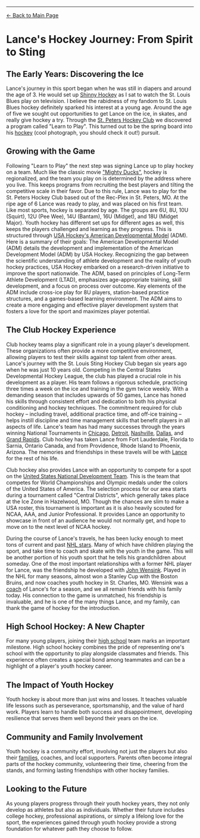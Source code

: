 ---

[← Back to Main Page](README.md)

# Lance's Hockey Journey: From Spirit to Sting

## The Early Years: Discovering the Ice

Lance's journey in this sport began when he was still in diapers and around the age of 3.  He would set up [Shinny Hockey](https://en.wikipedia.org/wiki/Shinny) as I sat to watch the St. Louis Blues play on television.  I believe the rabidness of my fandom to St. Louis Blues hockey definitely sparked his interest at a young age.  Around the age of five we sought out opportunities to get Lance on the ice, in skates, and really give hockey a try.  Through the [St. Peters Hockey Club](https://www.stpetershockey.com/) we discovered a program called "Learn to Play".  This turned out to be the spring board into his [hockey](https://github.com/efeagans/college-lion/blob/main/Little%20Lance.JPG) (cool photograph, you should check it out!) pursuit.

## Growing with the Game

Following "Learn to Play" the next step was signing Lance up to play hockey on a team.  Much like the classic movie ["Mighty Ducks"](https://github.com/efeagans/college-lion/blob/main/mighty%20ducks.jpg), hockey is regionalized, and the team you play on is determined by the address where you live.  This keeps programs from recruiting the best players and tilting the competitive scale in their favor.  Due to this rule, Lance was to play for the St. Peters Hockey Club based out of the Rec-Plex in St. Peters, MO.  At the ripe age of 6 Lance was ready to play, and was placed on his first team.  Like most sports, hockey is separated by age.  The groups are 6U, 8U, 10U (Squirt), 12U (Pee Wee), 14U (Bantam), 16U (Midget), and 18U (Midget Major).  Youth hockey has different set ups for different ages as well, this keeps the players challenged and learning as they progress.  This is structured through [USA Hockey's American Developmental Model](https://github.com/efeagans/college-lion/blob/main/ADM.pdf) (ADM). Here is a summary of their goals:  The American Developmental Model (ADM) details the development and implementation of the American Development Model (ADM) by USA Hockey. Recognizing the gap between the scientific understanding of athlete development and the reality of youth hockey practices, USA Hockey embarked on a research-driven initiative to improve the sport nationwide. The ADM, based on principles of Long-Term Athlete Development (LTAD), emphasizes age-appropriate training, skill development, and a focus on process over outcome. Key elements of the ADM include cross-ice play for 8U players, station-based practice structures, and a games-based learning environment. The ADM aims to create a more engaging and effective player development system that fosters a love for the sport and maximizes player potential.

## The Club Hockey Experience

Club hockey teams play a significant role in a young player's development. These organizations often provide a more competitive environment, allowing players to test their skills against top talent from other areas.  Lance's journey with the St. Louis Sting Hockey Club began six years ago when he was just 10 years old. Competing in the Central States Developmental Hockey League, the club has played a crucial role in his development as a player. His team follows a rigorous schedule, practicing three times a week on the ice and training in the gym twice weekly. With a demanding season that includes upwards of 50 games, Lance has honed his skills through consistent effort and dedication to both his physical conditioning and hockey techniques. The commitment required for club hockey – including travel, additional practice time, and off-ice training – helps instill discipline and time management skills that benefit players in all aspects of life.  Lance's team has had many successes through the years winning National Tournaments in [Chicago](https://github.com/efeagans/college-lion/blob/main/Chicago.jpg), [Detroit](https://github.com/efeagans/college-lion/blob/main/Detroit.JPG), [Nashville](https://github.com/efeagans/college-lion/blob/main/Nashville.jpg), [Dallas](https://github.com/efeagans/college-lion/blob/main/Dallas.jpg), and [Grand Rapids](https://github.com/efeagans/college-lion/blob/main/Western%20Michigan.JPG).  Club hockey has taken Lance from Fort Lauderdale, Florida to Sarnia, Ontario Canada, and from Providence, Rhode Island to Phoenix, Arizona.  The memories and friendships in these travels will be with [Lance](https://youtu.be/UoMB7OgBmv8) for the rest of his life.

Club hockey also provides Lance with an opportunity to compete for a spot on the [United States National Development Team](https://en.wikipedia.org/wiki/USA_Hockey_National_Team_Development_Program).  This is the team that competes for World Championships and Olympic medals under the colors of the United States of America.  The selection process for our area starts during a tournament called "Central Districts", which generally takes place at the Ice Zone in Hazelwood, MO.  Though the chances are slim to make a USA roster, this tournament is important as it is also heavily scouted for NCAA, AAA, and Junior Professional.  It provides Lance an opportunity to showcase in front of an audience he would not normally get, and hope to move on to the next level of NCAA hockey.  

During the course of Lance's travels, he has been lucky enough to meet tons of current and past [NHL stars](https://www.canva.com/design/DAGRI-8z48U/HEThL8O8f6JvgOg_orx7VQ/view?utm_content=DAGRI-8z48U&utm_campaign=share_your_design&utm_medium=link&utm_source=shareyourdesignpanel).  Many of which have children playing the sport, and take time to coach and skate with the youth in the game.  This will be another portion of his youth sport that he tells his grandchildren about someday.  One of the most important relationships with a former NHL player for Lance, was the friendship he developed with [John Wensink](https://en.wikipedia.org/wiki/John_Wensink).  Played in the NHL for many seasons, almost won a Stanley Cup with the Boston Bruins, and now coaches youth hockey in St. Charles, MO.  Wensink was a [coach](https://github.com/efeagans/college-lion/blob/main/Coach%20Wensink.JPG) of Lance's for a season, and we all remain friends with his family today.  His connection to the game is unmatched, his friendship is invaluable, and he is one of the many things Lance, and my family, can thank the game of hockey for the introduction.

## High School Hockey: A New Chapter

For many young players, joining their [high school](https://www.desmethockey.org.app.crossbar.org/) team marks an important milestone. High school hockey combines the pride of representing one's school with the opportunity to play alongside classmates and friends. This experience often creates a special bond among teammates and can be a highlight of a player's youth hockey career.

## The Impact of Youth Hockey

Youth hockey is about more than just wins and losses. It teaches valuable life lessons such as perseverance, sportsmanship, and the value of hard work. Players learn to handle both success and disappointment, developing resilience that serves them well beyond their years on the ice.

## Community and Family Involvement

Youth hockey is a community effort, involving not just the players but also their [families](https://poe.com/chat/3jmluzn5k3glkbjshvn), coaches, and local supporters. Parents often become integral parts of the hockey community, volunteering their time, cheering from the stands, and forming lasting friendships with other hockey families.

## Looking to the Future

As young players progress through their youth hockey years, they not only develop as athletes but also as individuals. Whether their future includes college hockey, professional aspirations, or simply a lifelong love for the sport, the experiences gained through youth hockey provide a strong foundation for whatever path they choose to follow.
